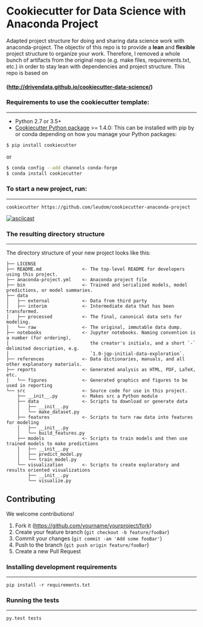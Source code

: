 # Cookiecutter for Data Science with Anaconda Project

Adapted project structure for doing and sharing data science work with anaconda-project. The objectiv of this repo is to provide a **lean** and **flexible** project structure to organize your work. Therefore, I removed a whole bunch of artifacts from the original repo (e.g. make files, requirements.txt, etc.) in order to stay lean with dependencies and project structure. This repo is based on 
#### (http://drivendata.github.io/cookiecutter-data-science/)

### Requirements to use the cookiecutter template:
-----------
 - Python 2.7 or 3.5+
 - [Cookiecutter Python package](http://cookiecutter.readthedocs.org/en/latest/installation.html) >= 1.4.0: This can be installed with pip by or conda depending on how you manage your Python packages:

``` bash
$ pip install cookiecutter
```

or

``` bash
$ conda config --add channels conda-forge
$ conda install cookiecutter
```


### To start a new project, run:
------------

    cookiecutter https://github.com/leudom/cookiecutter-anaconda-project


[![asciicast](https://asciinema.org/a/v0DEGD0waKMizEKrgRflxV4wj.svg)](https://asciinema.org/a/v0DEGD0waKMizEKrgRflxV4wj)

### The resulting directory structure
------------

The directory structure of your new project looks like this: 

```
├── LICENSE
├── README.md               <- The top-level README for developers using this project.
├── anaconda-project.yml    <- Anaconda project file
├── bin                     <- Trained and serialized models, model predictions, or model summaries.
├── data
│   ├── external            <- Data from third party
│   ├── interim             <- Intermediate data that has been transformed.
│   ├── processed           <- The final, canonical data sets for modeling.
│   └── raw                 <- The original, immutable data dump.
├── notebooks               <- Jupyter notebooks. Naming convention is a number (for ordering),
│                              the creator's initials, and a short `-` delimited description, e.g.
│                              `1.0-jqp-initial-data-exploration`.
├── references              <- Data dictionaries, manuals, and all other explanatory materials.
├── reports                 <- Generated analysis as HTML, PDF, LaTeX, etc.
│   └── figures             <- Generated graphics and figures to be used in reporting
└── src                     <- Source code for use in this project.
    ├── __init__.py         <- Makes src a Python module
    ├── data                <- Scripts to download or generate data
    │   ├── __init__.py     
    │   └── make_dataset.py
    ├── features            <- Scripts to turn raw data into features for modeling
    │   ├── __init__.py
    │   └── build_features.py
    ├── models              <- Scripts to train models and then use trained models to make predictions
    │   ├── __init__.py
    │   ├── predict_model.py
    │   └── train_model.py
    └── visualization       <- Scripts to create exploratory and results oriented visualizations
        ├── __init__.py
        └── visualize.py
```

## Contributing

We welcome contributions!
1. Fork it (<https://github.com/yourname/yourproject/fork>)
2. Create your feature branch (`git checkout -b feature/fooBar`)
3. Commit your changes (`git commit -am 'Add some fooBar'`)
4. Push to the branch (`git push origin feature/fooBar`)
5. Create a new Pull Request

### Installing development requirements
------------

    pip install -r requirements.txt

### Running the tests
------------

    py.test tests
